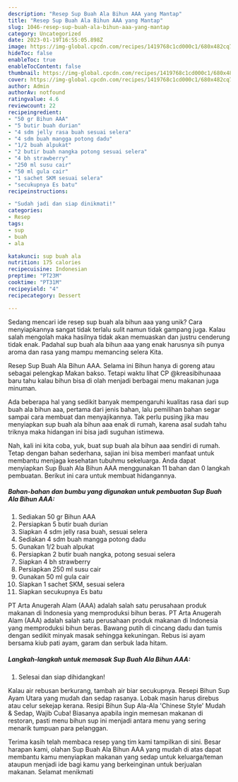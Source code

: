 ```yaml
---
description: "Resep Sup Buah Ala Bihun AAA yang Mantap"
title: "Resep Sup Buah Ala Bihun AAA yang Mantap"
slug: 1046-resep-sup-buah-ala-bihun-aaa-yang-mantap
category: Uncategorized
date: 2023-01-19T16:55:05.898Z
image: https://img-global.cpcdn.com/recipes/1419768c1cd000c1/680x482cq70/sup-buah-ala-bihun-aaa-foto-resep-utama.jpg
hideToc: false
enableToc: true
enableTocContent: false
thumbnail: https://img-global.cpcdn.com/recipes/1419768c1cd000c1/680x482cq70/sup-buah-ala-bihun-aaa-foto-resep-utama.jpg
cover: https://img-global.cpcdn.com/recipes/1419768c1cd000c1/680x482cq70/sup-buah-ala-bihun-aaa-foto-resep-utama.jpg
author: Admin
authorAv: notfound
ratingvalue: 4.6
reviewcount: 22
recipeingredient:
- "50 gr Bihun AAA"
- "5 butir buah durian"
- "4 sdm jelly rasa buah sesuai selera"
- "4 sdm buah mangga potong dadu"
- "1/2 buah alpukat"
- "2 butir buah nangka potong sesuai selera"
- "4 bh strawberry"
- "250 ml susu cair"
- "50 ml gula cair"
- "1 sachet SKM sesuai selera"
- "secukupnya Es batu"
recipeinstructions:

- "Sudah jadi dan siap dinikmati!"
categories:
- Resep
tags:
- sup
- buah
- ala

katakunci: sup buah ala 
nutrition: 175 calories
recipecuisine: Indonesian
preptime: "PT23M"
cooktime: "PT31M"
recipeyield: "4"
recipecategory: Dessert

---
```





Sedang mencari ide resep sup buah ala bihun aaa yang unik? Cara menyiapkannya sangat tidak terlalu sulit namun tidak gampang juga. Kalau salah mengolah maka hasilnya tidak akan memuaskan dan justru cenderung tidak enak. Padahal sup buah ala bihun aaa yang enak harusnya sih punya aroma dan rasa yang mampu memancing selera Kita.





Resep Sup Buah Ala Bihun AAA. Selama ini Bihun hanya di goreng atau sebagai pelengkap Makan bakso. Tetapi waktu lihat CP @kreasibihunaaa baru tahu kalau bihun bisa di olah menjadi berbagai menu makanan juga minuman.

Ada beberapa hal yang sedikit banyak mempengaruhi kualitas rasa dari sup buah ala bihun aaa, pertama dari jenis bahan, lalu pemilihan bahan segar sampai cara membuat dan menyajikannya. Tak perlu pusing jika mau menyiapkan sup buah ala bihun aaa enak di rumah, karena asal sudah tahu triknya maka hidangan ini bisa jadi suguhan istimewa.






Nah, kali ini kita coba, yuk, buat sup buah ala bihun aaa sendiri di rumah. Tetap dengan bahan sederhana, sajian ini bisa memberi manfaat untuk membantu menjaga kesehatan tubuhmu sekeluarga. Anda dapat menyiapkan Sup Buah Ala Bihun AAA menggunakan 11 bahan dan 0 langkah pembuatan. Berikut ini cara untuk membuat hidangannya.

<!--inarticleads1-->

##### Bahan-bahan dan bumbu yang digunakan untuk pembuatan Sup Buah Ala Bihun AAA:

1. Sediakan 50 gr Bihun AAA
1. Persiapkan 5 butir buah durian
1. Siapkan 4 sdm jelly rasa buah, sesuai selera
1. Sediakan 4 sdm buah mangga potong dadu
1. Gunakan 1/2 buah alpukat
1. Persiapkan 2 butir buah nangka, potong sesuai selera
1. Siapkan 4 bh strawberry
1. Persiapkan 250 ml susu cair
1. Gunakan 50 ml gula cair
1. Siapkan 1 sachet SKM, sesuai selera
1. Siapkan secukupnya Es batu


PT Arta Anugerah Alam (AAA) adalah salah satu perusahaan produk makanan di Indonesia yang memproduksi bihun beras. PT Arta Anugerah Alam (AAA) adalah salah satu perusahaan produk makanan di Indonesia yang memproduksi bihun beras. Bawang putih di cincang dadu dan tumis dengan sedikit minyak masak sehingga kekuningan. Rebus isi ayam bersama kiub pati ayam, garam dan serbuk lada hitam. 

<!--inarticleads2-->

##### Langkah-langkah untuk memasak Sup Buah Ala Bihun AAA:


1. Selesai dan siap dihidangkan!

Kalau air rebusan berkurang, tambah air biar secukupnya. Resepi Bihun Sup Ayam Utara yang mudah dan sedap rasanya. Lobak masin harus direbus atau celur sekejap kerana. Resipi Bihun Sup Ala-Ala &#39;Chinese Style&#39; Mudah &amp; Sedap, Wajib Cuba! Biasanya apabila ingin memesan makanan di restoran, pasti menu bihun sup ini menjadi antara menu yang sering menarik tumpuan para pelanggan. 

Terima kasih telah membaca resep yang tim kami tampilkan di sini. Besar harapan kami, olahan Sup Buah Ala Bihun AAA yang mudah di atas dapat membantu kamu menyiapkan makanan yang sedap untuk keluarga/teman ataupun menjadi ide bagi kamu yang berkeinginan untuk berjualan makanan. Selamat menikmati

